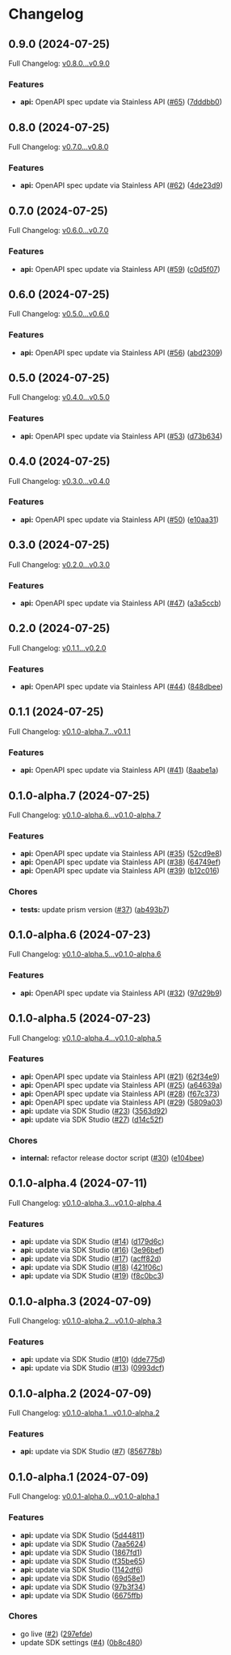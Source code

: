 # Changelog

## 0.9.0 (2024-07-25)

Full Changelog: [v0.8.0...v0.9.0](https://github.com/cyberapper/cadenza-lite-sdk-node/compare/v0.8.0...v0.9.0)

### Features

* **api:** OpenAPI spec update via Stainless API ([#65](https://github.com/cyberapper/cadenza-lite-sdk-node/issues/65)) ([7dddbb0](https://github.com/cyberapper/cadenza-lite-sdk-node/commit/7dddbb009c5a6c233d8dbb20a1c57468c172502a))

## 0.8.0 (2024-07-25)

Full Changelog: [v0.7.0...v0.8.0](https://github.com/cyberapper/cadenza-lite-sdk-node/compare/v0.7.0...v0.8.0)

### Features

* **api:** OpenAPI spec update via Stainless API ([#62](https://github.com/cyberapper/cadenza-lite-sdk-node/issues/62)) ([4de23d9](https://github.com/cyberapper/cadenza-lite-sdk-node/commit/4de23d9ae49cee70502118f82256c5a88e185e16))

## 0.7.0 (2024-07-25)

Full Changelog: [v0.6.0...v0.7.0](https://github.com/cyberapper/cadenza-lite-sdk-node/compare/v0.6.0...v0.7.0)

### Features

* **api:** OpenAPI spec update via Stainless API ([#59](https://github.com/cyberapper/cadenza-lite-sdk-node/issues/59)) ([c0d5f07](https://github.com/cyberapper/cadenza-lite-sdk-node/commit/c0d5f07d9763926cc86773f39c6724f355f4faa9))

## 0.6.0 (2024-07-25)

Full Changelog: [v0.5.0...v0.6.0](https://github.com/cyberapper/cadenza-lite-sdk-node/compare/v0.5.0...v0.6.0)

### Features

* **api:** OpenAPI spec update via Stainless API ([#56](https://github.com/cyberapper/cadenza-lite-sdk-node/issues/56)) ([abd2309](https://github.com/cyberapper/cadenza-lite-sdk-node/commit/abd2309027468226433d54db7273b74cde523ec7))

## 0.5.0 (2024-07-25)

Full Changelog: [v0.4.0...v0.5.0](https://github.com/cyberapper/cadenza-lite-sdk-node/compare/v0.4.0...v0.5.0)

### Features

* **api:** OpenAPI spec update via Stainless API ([#53](https://github.com/cyberapper/cadenza-lite-sdk-node/issues/53)) ([d73b634](https://github.com/cyberapper/cadenza-lite-sdk-node/commit/d73b634c366f43e432139985a82bc8dea87fe581))

## 0.4.0 (2024-07-25)

Full Changelog: [v0.3.0...v0.4.0](https://github.com/cyberapper/cadenza-lite-sdk-node/compare/v0.3.0...v0.4.0)

### Features

* **api:** OpenAPI spec update via Stainless API ([#50](https://github.com/cyberapper/cadenza-lite-sdk-node/issues/50)) ([e10aa31](https://github.com/cyberapper/cadenza-lite-sdk-node/commit/e10aa31f3fc87dec2efebbdcee60df16e69e1158))

## 0.3.0 (2024-07-25)

Full Changelog: [v0.2.0...v0.3.0](https://github.com/cyberapper/cadenza-lite-sdk-node/compare/v0.2.0...v0.3.0)

### Features

* **api:** OpenAPI spec update via Stainless API ([#47](https://github.com/cyberapper/cadenza-lite-sdk-node/issues/47)) ([a3a5ccb](https://github.com/cyberapper/cadenza-lite-sdk-node/commit/a3a5ccb9d97ec9ec01c3a99b4e594d24f4ae8bb3))

## 0.2.0 (2024-07-25)

Full Changelog: [v0.1.1...v0.2.0](https://github.com/cyberapper/cadenza-lite-sdk-node/compare/v0.1.1...v0.2.0)

### Features

* **api:** OpenAPI spec update via Stainless API ([#44](https://github.com/cyberapper/cadenza-lite-sdk-node/issues/44)) ([848dbee](https://github.com/cyberapper/cadenza-lite-sdk-node/commit/848dbeea472bb01c3ae49e9e1634916f24eacf7e))

## 0.1.1 (2024-07-25)

Full Changelog: [v0.1.0-alpha.7...v0.1.1](https://github.com/cyberapper/cadenza-lite-sdk-node/compare/v0.1.0-alpha.7...v0.1.1)

### Features

* **api:** OpenAPI spec update via Stainless API ([#41](https://github.com/cyberapper/cadenza-lite-sdk-node/issues/41)) ([8aabe1a](https://github.com/cyberapper/cadenza-lite-sdk-node/commit/8aabe1ade0c9e496f643c0088e58f101d8eaac60))

## 0.1.0-alpha.7 (2024-07-25)

Full Changelog: [v0.1.0-alpha.6...v0.1.0-alpha.7](https://github.com/cyberapper/cadenza-lite-sdk-node/compare/v0.1.0-alpha.6...v0.1.0-alpha.7)

### Features

* **api:** OpenAPI spec update via Stainless API ([#35](https://github.com/cyberapper/cadenza-lite-sdk-node/issues/35)) ([52cd9e8](https://github.com/cyberapper/cadenza-lite-sdk-node/commit/52cd9e8a9e47063da2fbc5c733e76f8677101b32))
* **api:** OpenAPI spec update via Stainless API ([#38](https://github.com/cyberapper/cadenza-lite-sdk-node/issues/38)) ([64749ef](https://github.com/cyberapper/cadenza-lite-sdk-node/commit/64749ef1a2d91ed68c735d410942880fe9e66093))
* **api:** OpenAPI spec update via Stainless API ([#39](https://github.com/cyberapper/cadenza-lite-sdk-node/issues/39)) ([b12c016](https://github.com/cyberapper/cadenza-lite-sdk-node/commit/b12c016a408ebb4d09b258047c257e2126c7f123))


### Chores

* **tests:** update prism version ([#37](https://github.com/cyberapper/cadenza-lite-sdk-node/issues/37)) ([ab493b7](https://github.com/cyberapper/cadenza-lite-sdk-node/commit/ab493b7f251629b52868fd67456db2aa55add602))

## 0.1.0-alpha.6 (2024-07-23)

Full Changelog: [v0.1.0-alpha.5...v0.1.0-alpha.6](https://github.com/cyberapper/cadenza-lite-sdk-node/compare/v0.1.0-alpha.5...v0.1.0-alpha.6)

### Features

* **api:** OpenAPI spec update via Stainless API ([#32](https://github.com/cyberapper/cadenza-lite-sdk-node/issues/32)) ([97d29b9](https://github.com/cyberapper/cadenza-lite-sdk-node/commit/97d29b96b3d38b3ba8131f16c27fe70936e79969))

## 0.1.0-alpha.5 (2024-07-23)

Full Changelog: [v0.1.0-alpha.4...v0.1.0-alpha.5](https://github.com/cyberapper/cadenza-lite-sdk-node/compare/v0.1.0-alpha.4...v0.1.0-alpha.5)

### Features

* **api:** OpenAPI spec update via Stainless API ([#21](https://github.com/cyberapper/cadenza-lite-sdk-node/issues/21)) ([62f34e9](https://github.com/cyberapper/cadenza-lite-sdk-node/commit/62f34e930d37b15425695c1d03d5fc9fdef31b97))
* **api:** OpenAPI spec update via Stainless API ([#25](https://github.com/cyberapper/cadenza-lite-sdk-node/issues/25)) ([a64639a](https://github.com/cyberapper/cadenza-lite-sdk-node/commit/a64639af36ef1c57b687e57ce3f326099ddea416))
* **api:** OpenAPI spec update via Stainless API ([#28](https://github.com/cyberapper/cadenza-lite-sdk-node/issues/28)) ([f67c373](https://github.com/cyberapper/cadenza-lite-sdk-node/commit/f67c373958e5a55f77406c48023f626b989a94b7))
* **api:** OpenAPI spec update via Stainless API ([#29](https://github.com/cyberapper/cadenza-lite-sdk-node/issues/29)) ([5809a03](https://github.com/cyberapper/cadenza-lite-sdk-node/commit/5809a0374e8a2c899f064ba58cbdd3cd39041013))
* **api:** update via SDK Studio ([#23](https://github.com/cyberapper/cadenza-lite-sdk-node/issues/23)) ([3563d92](https://github.com/cyberapper/cadenza-lite-sdk-node/commit/3563d9296310963dbc0b81eac1235621c8faa407))
* **api:** update via SDK Studio ([#27](https://github.com/cyberapper/cadenza-lite-sdk-node/issues/27)) ([d14c52f](https://github.com/cyberapper/cadenza-lite-sdk-node/commit/d14c52f7e30fe0bbdbe7fdd228f796d1234829db))


### Chores

* **internal:** refactor release doctor script ([#30](https://github.com/cyberapper/cadenza-lite-sdk-node/issues/30)) ([e104bee](https://github.com/cyberapper/cadenza-lite-sdk-node/commit/e104bee29f887a42c7fed49381d69476cac77ff1))

## 0.1.0-alpha.4 (2024-07-11)

Full Changelog: [v0.1.0-alpha.3...v0.1.0-alpha.4](https://github.com/cyberapper/cadenza-lite-sdk-node/compare/v0.1.0-alpha.3...v0.1.0-alpha.4)

### Features

* **api:** update via SDK Studio ([#14](https://github.com/cyberapper/cadenza-lite-sdk-node/issues/14)) ([d179d6c](https://github.com/cyberapper/cadenza-lite-sdk-node/commit/d179d6c640c497822dd9fd7d0c9c580ccd5b3184))
* **api:** update via SDK Studio ([#16](https://github.com/cyberapper/cadenza-lite-sdk-node/issues/16)) ([3e96bef](https://github.com/cyberapper/cadenza-lite-sdk-node/commit/3e96bef2cb3fa6289488a48e6a718a8d8040691b))
* **api:** update via SDK Studio ([#17](https://github.com/cyberapper/cadenza-lite-sdk-node/issues/17)) ([acff82d](https://github.com/cyberapper/cadenza-lite-sdk-node/commit/acff82d027d1bcd1ad2554a0e4aa716491395f33))
* **api:** update via SDK Studio ([#18](https://github.com/cyberapper/cadenza-lite-sdk-node/issues/18)) ([421f06c](https://github.com/cyberapper/cadenza-lite-sdk-node/commit/421f06cd1f006c4db6bb45efc5b1b846cafab4c7))
* **api:** update via SDK Studio ([#19](https://github.com/cyberapper/cadenza-lite-sdk-node/issues/19)) ([f8c0bc3](https://github.com/cyberapper/cadenza-lite-sdk-node/commit/f8c0bc36a242170413dc87284cc222c0a56b0e50))

## 0.1.0-alpha.3 (2024-07-09)

Full Changelog: [v0.1.0-alpha.2...v0.1.0-alpha.3](https://github.com/cyberapper/cadenza-lite-sdk-node/compare/v0.1.0-alpha.2...v0.1.0-alpha.3)

### Features

* **api:** update via SDK Studio ([#10](https://github.com/cyberapper/cadenza-lite-sdk-node/issues/10)) ([dde775d](https://github.com/cyberapper/cadenza-lite-sdk-node/commit/dde775dcfc5bfa1c627004ee015b45806524fbf3))
* **api:** update via SDK Studio ([#13](https://github.com/cyberapper/cadenza-lite-sdk-node/issues/13)) ([0993dcf](https://github.com/cyberapper/cadenza-lite-sdk-node/commit/0993dcf5bfea22fac0628fac76804b332b32c1ac))

## 0.1.0-alpha.2 (2024-07-09)

Full Changelog: [v0.1.0-alpha.1...v0.1.0-alpha.2](https://github.com/cyberapper/cadenza-lite-sdk-node/compare/v0.1.0-alpha.1...v0.1.0-alpha.2)

### Features

* **api:** update via SDK Studio ([#7](https://github.com/cyberapper/cadenza-lite-sdk-node/issues/7)) ([856778b](https://github.com/cyberapper/cadenza-lite-sdk-node/commit/856778b7482e6ab53e16b0228ba9c171baa77ca9))

## 0.1.0-alpha.1 (2024-07-09)

Full Changelog: [v0.0.1-alpha.0...v0.1.0-alpha.1](https://github.com/cyberapper/cadenza-lite-sdk-node/compare/v0.0.1-alpha.0...v0.1.0-alpha.1)

### Features

* **api:** update via SDK Studio ([5d44811](https://github.com/cyberapper/cadenza-lite-sdk-node/commit/5d448111189dfd55dc845146ffbc6cb6c92d20d0))
* **api:** update via SDK Studio ([7aa5624](https://github.com/cyberapper/cadenza-lite-sdk-node/commit/7aa5624253ab04cc294637d6cea859418318fb52))
* **api:** update via SDK Studio ([1867fd1](https://github.com/cyberapper/cadenza-lite-sdk-node/commit/1867fd1f4a9d2ab16b62b238de5985edd53a79c7))
* **api:** update via SDK Studio ([f35be65](https://github.com/cyberapper/cadenza-lite-sdk-node/commit/f35be65d0bca35b9388fce12ec6b201c4cbd8fc6))
* **api:** update via SDK Studio ([1142df6](https://github.com/cyberapper/cadenza-lite-sdk-node/commit/1142df6d71661399ffebff584f9a72c4f081ecdd))
* **api:** update via SDK Studio ([69d58e1](https://github.com/cyberapper/cadenza-lite-sdk-node/commit/69d58e1d4915674c35ff497b4dd6c1d82d82ff91))
* **api:** update via SDK Studio ([97b3f34](https://github.com/cyberapper/cadenza-lite-sdk-node/commit/97b3f3475057217da6fb0f92d4ddafc74e26a372))
* **api:** update via SDK Studio ([6675ffb](https://github.com/cyberapper/cadenza-lite-sdk-node/commit/6675ffb8cbdabb77bc630b53226039e2e258191f))


### Chores

* go live ([#2](https://github.com/cyberapper/cadenza-lite-sdk-node/issues/2)) ([297efde](https://github.com/cyberapper/cadenza-lite-sdk-node/commit/297efde1cac91c66b134b491c8e35d13f63ce30e))
* update SDK settings ([#4](https://github.com/cyberapper/cadenza-lite-sdk-node/issues/4)) ([0b8c480](https://github.com/cyberapper/cadenza-lite-sdk-node/commit/0b8c480b5a603e519fcb82c1372644cfd268b852))
